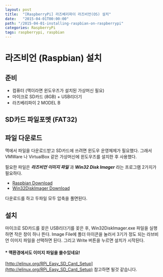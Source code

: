 ```yaml
---
layout: post
title:  "[RaspberryPi] 라즈베리파이 라즈비언(OS) 설치"
date:   "2015-04-01T00:00:00"
path: "/2015-04-01-installing-raspbian-on-raspberrypi"
categories: RaspberryPi
tags: raspberrypi, raspbian
---
```

# 라즈비언 (Raspbian) 설치

## 준비
  - 컴퓨터 (맥이라면 윈도우즈가 설치된 가상머신 필요)
  - 마이크로 SD카드 (8GB) + USB리더기
  - 라즈베리파이 2 MODEL B

## SD카드 파일포멧 (FAT32)


## 파일 다운로드
맥에서 파일을 다운로드받고 SD카드에 쓰려면 윈도우 운영체제가 필요했다. 그래서 VMWare 나 VirtualBox 같은 가상머신에 윈도우즈를 설치한 후 사용했다.

필요한 파일은 ***라즈비언 이미지 파일*** 과 ***Win32 Disk Imager*** 라는 프로그램 2가지가 필요하다.

  - [Raspbian Download](http://downloads.raspberrypi.org/raspbian_latest)
  - [Win32DiskImager Download](http://sourceforge.net/projects/win32diskimager/files/latest/download)

다운로드를 하고 두파일 모두 압축을 풀면된다.

## 설치
마이크로 SD카드를 꽂은 USB리더기를 꽂은 후, 
Win32DiskImager.exe 파일을 실행하면 작은 창이 하나 뜬다. Image File에 폴더 아이콘을 눌러서 3기가 정도 되는 라브비언 이미지 파일을 선택하면 된다. 
그리고
Write 버튼을 누르면 설치가 시작된다.

#### * 맥환경에서도 이미지 파일을 쓸수있네요!
  [http://elinux.org/RPi_Easy_SD_Card_Setup](http://elinux.org/RPi_Easy_SD_Card_Setup) 참고하면 될것 같습니다.